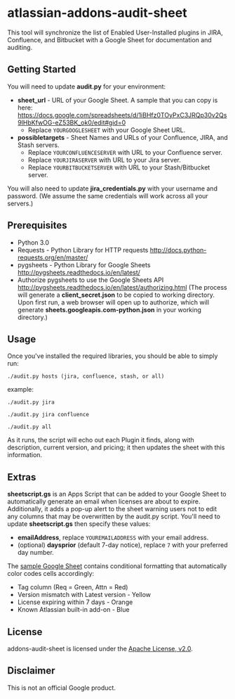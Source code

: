 # atlassian-addons-audit-sheet

This tool will synchronize the list of Enabled User-Installed plugins in JIRA,
Confluence, and Bitbucket with a Google Sheet for documentation and auditing.

## Getting Started

You will need to update **audit.py** for your environment:
* **sheet_url** - URL of your Google Sheet. A sample that you can copy is here:
https://docs.google.com/spreadsheets/d/1iBHfz0TOyPxC3JRQp30v2Qs9lHbKfwOG-eZ53BK_ok0/edit#gid=0
  * Replace `YOURGOOGLESHEET` with your Google Sheet URL.
* **possibletargets** - Sheet Names and URLs of your Confluence, JIRA, and Stash servers.
  * Replace `YOURCONFLUENCESERVER` with URL to your Confluence server.
  * Replace `YOURJIRASERVER` with URL to your Jira server.
  * Replace `YOURBITBUCKETSERVER` with URL to your Stash/Bitbucket server.

You will also need to update **jira_credentials.py** with your username and
password. (We assume the same credentials will work across all your servers.)

## Prerequisites

* Python 3.0
* Requests - Python Library for HTTP requests
  http://docs.python-requests.org/en/master/
* pygsheets - Python Library for Google Sheets
  http://pygsheets.readthedocs.io/en/latest/
* Authorize pygsheets to use the Google Sheets API
  http://pygsheets.readthedocs.io/en/latest/authorizing.html
(The process will generate a **client_secret.json** to be copied to working
directory. Upon first run, a web browser will open up to authorize, which will
generate **sheets.googleapis.com-python.json** in your working directory.)

## Usage

Once you've installed the required libraries, you should be able to simply run:
```
./audit.py hosts (jira, confluence, stash, or all)
```

example:
```
./audit.py jira
```
```
./audit.py jira confluence
```
```
./audit.py all
```

As it runs, the script will echo out each Plugin it finds, along with
description, current version, and pricing; it then updates the sheet with this
information.

## Extras

**sheetscript.gs** is an Apps Script that can be added to your Google Sheet to
automatically generate an email when licenses are about to expire. Additionally,
it adds a pop-up alert to the sheet warning users not to edit any columns that
may be overwritten by the audit.py script. You'll need to update **sheetscript.gs**
then specify these values:
* **emailAddress**, replace `YOUREMAILADDRESS` with your email address.
* (optional) **daysprior** (default 7-day notice), replace `7` with your preferred day number.

The [sample Google Sheet](https://docs.google.com/spreadsheets/d/1iBHfz0TOyPxC3JRQp30v2Qs9lHbKfwOG-eZ53BK_ok0/edit#gid=0)
contains conditional formatting that automatically color codes cells
accordingly:
* Tag column (Req = Green, Attn = Red)
* Version mismatch with Latest version - Yellow
* License expiring within 7 days - Orange
* Known Atlassian built-in add-on - Blue

## License

addons-audit-sheet is licensed under the [Apache License, v2.0](LICENSE).

## Disclaimer

This is not an official Google product.
